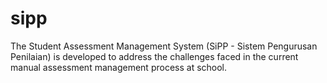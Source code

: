 # sipp
The Student Assessment Management System (SiPP - Sistem Pengurusan Penilaian) is developed to address the challenges faced in the current manual assessment management process at school.
